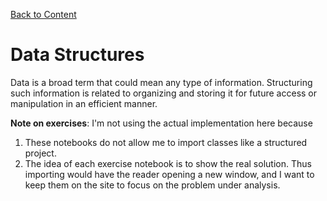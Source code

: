 [Back to Content](../../BOOK.md)
# Data Structures
Data is a broad term that could mean any type of information. Structuring such information is related to organizing and storing it for future access or manipulation in an efficient manner.

**Note on exercises**: I'm not using the actual implementation here because
1. These notebooks do not allow me to import classes like a structured project.
2. The idea of each exercise notebook is to show the real solution. Thus importing would have the reader opening a new window, and I want to keep them on the site to focus on the problem under analysis.